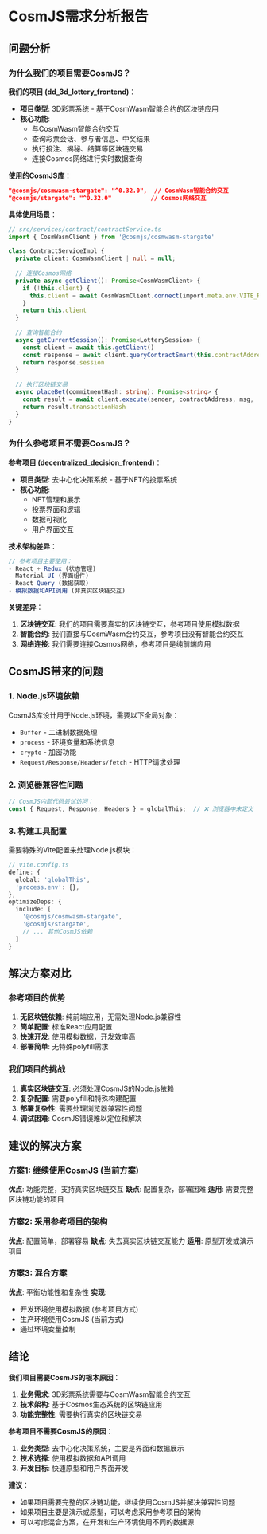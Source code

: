 # CosmJS需求分析报告

## 问题分析

### 为什么我们的项目需要CosmJS？

**我们的项目 (dd_3d_lottery_frontend)**：
- **项目类型**: 3D彩票系统 - 基于CosmWasm智能合约的区块链应用
- **核心功能**: 
  - 与CosmWasm智能合约交互
  - 查询彩票会话、参与者信息、中奖结果
  - 执行投注、揭秘、结算等区块链交易
  - 连接Cosmos网络进行实时数据查询

**使用的CosmJS库**：
```json
"@cosmjs/cosmwasm-stargate": "^0.32.0",  // CosmWasm智能合约交互
"@cosmjs/stargate": "^0.32.0"           // Cosmos网络交互
```

**具体使用场景**：
```typescript
// src/services/contract/contractService.ts
import { CosmWasmClient } from '@cosmjs/cosmwasm-stargate'

class ContractServiceImpl {
  private client: CosmWasmClient | null = null;
  
  // 连接Cosmos网络
  private async getClient(): Promise<CosmWasmClient> {
    if (!this.client) {
      this.client = await CosmWasmClient.connect(import.meta.env.VITE_RPC_URL)
    }
    return this.client
  }
  
  // 查询智能合约
  async getCurrentSession(): Promise<LotterySession> {
    const client = await this.getClient()
    const response = await client.queryContractSmart(this.contractAddress, query)
    return response.session
  }
  
  // 执行区块链交易
  async placeBet(commitmentHash: string): Promise<string> {
    const result = await client.execute(sender, contractAddress, msg, 'auto')
    return result.transactionHash
  }
}
```

### 为什么参考项目不需要CosmJS？

**参考项目 (decentralized_decision_frontend)**：
- **项目类型**: 去中心化决策系统 - 基于NFT的投票系统
- **核心功能**:
  - NFT管理和展示
  - 投票界面和逻辑
  - 数据可视化
  - 用户界面交互

**技术架构差异**：
```typescript
// 参考项目主要使用：
- React + Redux (状态管理)
- Material-UI (界面组件)
- React Query (数据获取)
- 模拟数据和API调用 (非真实区块链交互)
```

**关键差异**：
1. **区块链交互**: 我们的项目需要真实的区块链交互，参考项目使用模拟数据
2. **智能合约**: 我们直接与CosmWasm合约交互，参考项目没有智能合约交互
3. **网络连接**: 我们需要连接Cosmos网络，参考项目是纯前端应用

## CosmJS带来的问题

### 1. Node.js环境依赖
CosmJS库设计用于Node.js环境，需要以下全局对象：
- `Buffer` - 二进制数据处理
- `process` - 环境变量和系统信息
- `crypto` - 加密功能
- `Request/Response/Headers/fetch` - HTTP请求处理

### 2. 浏览器兼容性问题
```javascript
// CosmJS内部代码尝试访问：
const { Request, Response, Headers } = globalThis;  // ❌ 浏览器中未定义
```

### 3. 构建工具配置
需要特殊的Vite配置来处理Node.js模块：
```typescript
// vite.config.ts
define: {
  global: 'globalThis',
  'process.env': {},
},
optimizeDeps: {
  include: [
    '@cosmjs/cosmwasm-stargate',
    '@cosmjs/stargate',
    // ... 其他CosmJS依赖
  ]
}
```

## 解决方案对比

### 参考项目的优势
1. **无区块链依赖**: 纯前端应用，无需处理Node.js兼容性
2. **简单配置**: 标准React应用配置
3. **快速开发**: 使用模拟数据，开发效率高
4. **部署简单**: 无特殊polyfill需求

### 我们项目的挑战
1. **真实区块链交互**: 必须处理CosmJS的Node.js依赖
2. **复杂配置**: 需要polyfill和特殊构建配置
3. **部署复杂性**: 需要处理浏览器兼容性问题
4. **调试困难**: CosmJS错误难以定位和解决

## 建议的解决方案

### 方案1: 继续使用CosmJS (当前方案)
**优点**: 功能完整，支持真实区块链交互
**缺点**: 配置复杂，部署困难
**适用**: 需要完整区块链功能的项目

### 方案2: 采用参考项目的架构
**优点**: 配置简单，部署容易
**缺点**: 失去真实区块链交互能力
**适用**: 原型开发或演示项目

### 方案3: 混合方案
**优点**: 平衡功能性和复杂性
**实现**: 
- 开发环境使用模拟数据 (参考项目方式)
- 生产环境使用CosmJS (当前方式)
- 通过环境变量控制

## 结论

**我们项目需要CosmJS的根本原因**：
1. **业务需求**: 3D彩票系统需要与CosmWasm智能合约交互
2. **技术架构**: 基于Cosmos生态系统的区块链应用
3. **功能完整性**: 需要执行真实的区块链交易

**参考项目不需要CosmJS的原因**：
1. **业务类型**: 去中心化决策系统，主要是界面和数据展示
2. **技术选择**: 使用模拟数据和API调用
3. **开发目标**: 快速原型和用户界面开发

**建议**：
- 如果项目需要完整的区块链功能，继续使用CosmJS并解决兼容性问题
- 如果项目主要是演示或原型，可以考虑采用参考项目的架构
- 可以考虑混合方案，在开发和生产环境使用不同的数据源
